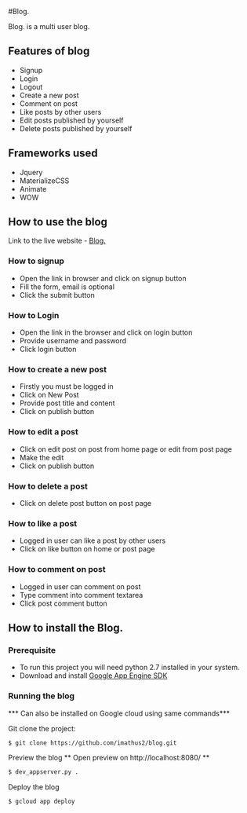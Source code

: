 #Blog.

Blog. is a multi user blog.

## Features of blog 

* Signup
* Login
* Logout
* Create a new post
* Comment on post
* Like posts by other users
* Edit posts published by yourself
* Delete posts published by yourself

## Frameworks used

* Jquery
* MaterializeCSS
* Animate
* WOW

## How to use the blog

Link to the live website - [Blog.](https://myblog-160911.appspot.com/)

### How to signup

- Open the link in browser and click on signup button
- Fill the form, email is optional
- Click the submit button

### How to Login

- Open the link in the browser and click on login button
- Provide username and password
- Click login button

### How to create a new post

- Firstly you must be logged in
- Click on New Post 
- Provide post title and content
- Click on publish button

### How to edit a post

- Click on edit post on post from home page or edit from post page
- Make the edit
- Click on publish button

### How to delete a post

- Click on delete post button on post page

### How to like a post

- Logged in user can like a post by other users
- Click on like button on home or post page

### How to comment on post

- Logged in user can comment on post
- Type comment into comment textarea 
- Click post comment button

## How to install the Blog.

### Prerequisite

- To run this project you will need python 2.7 installed in your system.
- Download and install [Google App Engine SDK](https://cloud.google.com/appengine/docs/standard/python/download)

### Running the blog 

*** Can also be installed on Google cloud using same commands***

Git clone the project:
```sh
$ git clone https://github.com/imathus2/blog.git
```

Preview the blog
** Open preview on http://localhost:8080/ **
```sh
$ dev_appserver.py .
```

Deploy the blog
```sh
$ gcloud app deploy
```